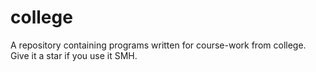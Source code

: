 # college
A repository containing programs written for course-work from college. Give it a star if you use it SMH.
